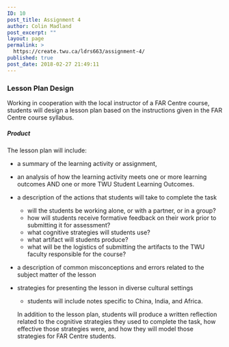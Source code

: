 ```yaml
---
ID: 10
post_title: Assignment 4
author: Colin Madland
post_excerpt: ""
layout: page
permalink: >
  https://create.twu.ca/ldrs663/assignment-4/
published: true
post_date: 2018-02-27 21:49:11
---
```

### Lesson Plan Design

Working in cooperation with the local instructor of a FAR Centre course, students will design a lesson plan based on the instructions given in the FAR Centre course syllabus.

##### Product

 The lesson plan will include:
 - a summary of the learning activity or assignment,
 - an analysis of how the learning activity meets one or more learning outcomes AND one or more TWU Student Learning Outcomes.
 - a description of the actions that students will take to complete the task
   - will the students be working alone, or with a partner, or in a group?
   - how will students receive formative feedback on their work prior to submitting it for assessment?
   - what cognitive strategies will students use?
   - what artifact will students produce?
   - what will be the logistics of submitting the artifacts to the TWU faculty responsible for the course?
 - a description of common misconceptions and errors related to the subject matter of the lesson
 - strategies for presenting the lesson in diverse cultural settings
   - students will include notes specific to China, India, and Africa.

   In addition to the lesson plan, students will produce a written reflection related to the cognitive strategies they used to complete the task, how effective those strategies were, and how they will model those strategies for FAR Centre students.